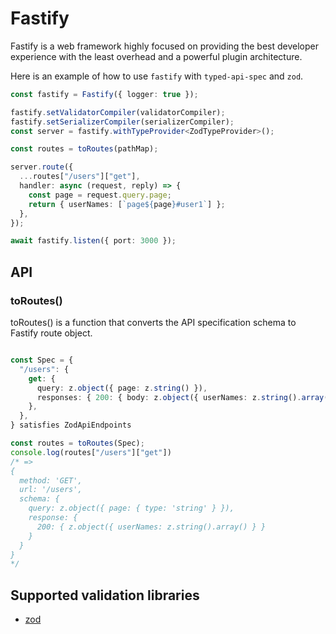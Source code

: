 # Fastify

Fastify is a web framework highly focused on providing the best developer experience with the least overhead and a powerful plugin architecture.

Here is an example of how to use `fastify` with `typed-api-spec` and `zod`.

```typescript
const fastify = Fastify({ logger: true });

fastify.setValidatorCompiler(validatorCompiler);
fastify.setSerializerCompiler(serializerCompiler);
const server = fastify.withTypeProvider<ZodTypeProvider>();

const routes = toRoutes(pathMap);

server.route({
  ...routes["/users"]["get"],
  handler: async (request, reply) => {
    const page = request.query.page;
    return { userNames: [`page${page}#user1`] };
  },
});

await fastify.listen({ port: 3000 });
```

## API

### toRoutes()

toRoutes() is a function that converts the API specification schema to Fastify route object.

```typescript

const Spec = {
  "/users": {
    get: {
      query: z.object({ page: z.string() }),
      responses: { 200: { body: z.object({ userNames: z.string().array() }) }},
    },
  },
} satisfies ZodApiEndpoints

const routes = toRoutes(Spec);
console.log(routes["/users"]["get"])
/* =>
{
  method: 'GET',
  url: '/users',
  schema: {
    query: z.object({ page: { type: 'string' } }),
    response: {
      200: { z.object({ userNames: z.string().array() } }
    }
  }
}
*/ 
```

## Supported validation libraries

* [zod](/pkgs/docs/validation/zod)
